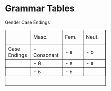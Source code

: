 <h1>Grammar Tables</h1>


<p>Gender Case Endings </p>

<table style="height: 182px; width: 324.03125px;" border="&ldquo;6px&rdquo;">
<tbody>
<tr style="height: 48px;">
<td style="width: 68px; height: 48px;">&nbsp;</td>
<td style="width: 91px; height: 48px;"> Masc.</td>
<td style="width: 67px; height: 48px;"> Fem.</td>
<td style="width: 69.03125px; height: 48px;"> Neut.</td>
</tr>
<tr style="height: 38px;">
<td style="width: 68px; height: 38px;">Case Endings</td>
<td style="width: 91px; height: 38px;"> - Consonant</td>
<td style="width: 67px; height: 38px;"> - а</td>
<td style="width: 69.03125px; height: 38px;">- о</td>
</tr>
<tr style="height: 20px;">
<td style="width: 68px; height: 20px;">&nbsp;</td>
<td style="width: 91px; height: 20px;"> - й</td>
<td style="width: 67px; height: 20px;"> - я</td>
<td style="width: 69.03125px; height: 20px;">- е</td>
</tr>
<tr style="height: 20px;">
<td style="width: 68px; height: 20px;">&nbsp;</td>
<td style="width: 91px; height: 20px;"> - ь</td>
<td style="width: 67px; height: 20px;"> - ь</td>
<td style="width: 69.03125px; height: 20px;">&nbsp;</td>
</tr>
</tbody>
</table>

<p> </p>
<p> </p>

